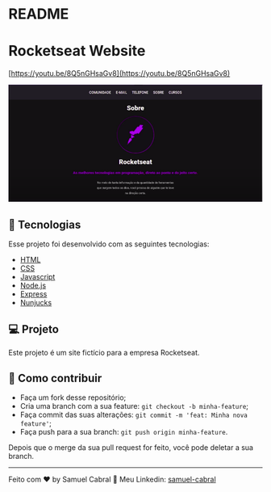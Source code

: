 # README

# Rocketseat Website

[https://youtu.be/8Q5nGHsaGv8](https://youtu.be/8Q5nGHsaGv8)

<a href="https://youtu.be/8Q5nGHsaGv8" target="_blank" align="center">
  <img src="./assets/rocketseat.png">
</a>


## 🚀 Tecnologias

Esse projeto foi desenvolvido com as seguintes tecnologias:

- [HTML](https://www.w3schools.com/html/default.asp)
- [CSS](https://www.w3schools.com/css/default.asp)
- [Javascript](https://www.w3schools.com/js/default.asp)
- [Node.js](https://nodejs.org/en/)
- [Express](https://expressjs.com/pt-br/)
- [Nunjucks](https://mozilla.github.io/nunjucks/)

## 💻 Projeto

Este projeto é um site fictício para a empresa Rocketseat.

## 🤔 Como contribuir

- Faça um fork desse repositório;
- Cria uma branch com a sua feature: `git checkout -b minha-feature`;
- Faça commit das suas alterações: `git commit -m 'feat: Minha nova feature'`;
- Faça push para a sua branch: `git push origin minha-feature`.

Depois que o merge da sua pull request for feito, você pode deletar a sua branch.

---

Feito com ♥ by Samuel Cabral :wave: Meu Linkedin: [samuel-cabral](https://linkedin.com/in/samuel-cabral)